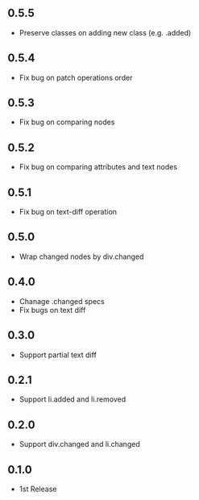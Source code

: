 ## 0.5.5
- Preserve classes on adding new class (e.g. .added)

## 0.5.4
- Fix bug on patch operations order

## 0.5.3
- Fix bug on comparing nodes

## 0.5.2
- Fix bug on comparing attributes and text nodes

## 0.5.1
- Fix bug on text-diff operation

## 0.5.0
- Wrap changed nodes by div.changed

## 0.4.0
- Chanage .changed specs
- Fix bugs on text diff

## 0.3.0
- Support partial text diff

## 0.2.1
- Support li.added and li.removed

## 0.2.0
- Support div.changed and li.changed

## 0.1.0
- 1st Release

